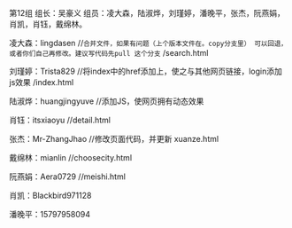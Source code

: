 ﻿第12组
组长：吴豪义
组员：凌大森，陆淑烨，刘瑾婷，潘晚平，张杰，阮燕娟，肖凯，肖钰，戴绵林。

凌大森：lingdasen   //`合并文件，如果有问题（上个版本文件在。copy分支里） 可以回退，或者你们自己再修改。建议写代码先pull 这个分支` /search.html

刘瑾婷：Trista829   //将index中的href添加上，使之与其他网页链接，login添加js效果 /index.html

陆淑烨：huangjingyuve  //添加JS，使网页拥有动态效果

肖钰：itsxiaoyu //detail.html

张杰：Mr-ZhangJhao //修改页面代码，并更新 xuanze.html

戴绵林：mianlin //choosecity.html

阮燕娟：Aera0729 //meishi.html

肖凯：Blackbird971128

潘晚平：15797958094
